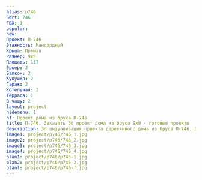 ```yaml
---
alias: p746
Sort: 746
FBX: 1
popular: 
new: 
Проект: П-746
Этажность: Мансардный
Крыша: Прямая
Размер: 9х9
Площадь: 117
Эркер: 2
Балкон: 2
Кукушка: 2
Гараж: 2
Котельная: 2
Терраса: 1
В чашу: 2
layout: project
hidemenu: 1
h1: Проект дома из бруса П-746
title: П-746. Заказать 3d проект дома из бруса 9х9 - готовые проекты
description: 3d визуализация проекта деревянного дома из бруса П-746. Площадь 117 м2, размер 9х9. Вы можете внести любые изменения в проект.
image1: project/p746/746_1.jpg
image2: project/p746/746_2.jpg
image3: project/p746/746_3.jpg
image4: project/p746/746_4.jpg
plan1: project/p746/p746-1.jpg
plan2: project/p746/p746-2.jpg
planl: project/p746/p746-f.jpg
---
```

